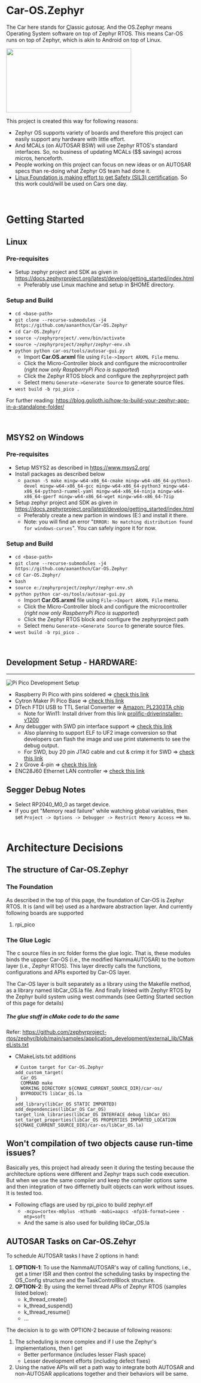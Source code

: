 # Car-OS.Zephyr
The Car here stands for <u>C</u>lassic <u>a</u>utosa<u>r</u>. And the OS.Zephyr means Operating System software on top of Zephyr RTOS. This means Car-OS runs on top of Zephyr, which is akin to Android on top of Linux. 

<img src="docs/Car-OS.Zephyr.jpg"  width=334 height=171>

<br>

This project is created this way for following reasons:
 * Zephyr OS supports variety of boards and therefore this project can easily support any hardware with little effort.
 * And MCALs (on AUTOSAR BSW) will use Zephyr RTOS's standard interfaces. So, no business of updating MCALs ($$ savings) across micros, henceforth.
 * People working on this project can focus on new ideas or on AUTOSAR specs than re-doing what Zephyr OS team had done it.
 * [Linux Foundation is making effort to get Safety (SIL3) certification](https://www.zephyrproject.org/update-safety-standard-compliance/). So this work could/will be used on Cars one day.


<br>

# Getting Started
## Linux

### Pre-requisites
 * Setup zephyr project and SDK as given in https://docs.zephyrproject.org/latest/develop/getting_started/index.html
   * Preferably use Linux machine and setup in $HOME directory.


### Setup and Build
 * `cd <base-path>`
 * `git clone --recurse-submodules -j4 https://github.com/aananthcn/Car-OS.Zephyr`
 * `cd Car-OS.Zephyr/`
 * `source ~/zephyrproject/.venv/bin/activate`
 * `source ~/zephyrproject/zephyr/zephyr-env.sh`
 * `python python car-os/tools/autosar-gui.py`
   * Import **Car.OS.arxml** file using `File->Import ARXML File` menu.
   * Click the Micro-Controller block and configure the microcontroller (_right now only RaspberryPi Pico is supported_)
   * Click the Zephyr RTOS block and configure the zephyrproject path
   * Select menu `Generate->Generate Source` to generate source files.
 * `west build -b rpi_pico .`

For further reading: https://blog.golioth.io/how-to-build-your-zephyr-app-in-a-standalone-folder/

<br>

## MSYS2 on Windows

### Pre-requisites
 * Setup MSYS2 as described in https://www.msys2.org/
 * Install packages as described below
   * `pacman -S make mingw-w64-x86_64-cmake mingw-w64-x86_64-python3-devel mingw-w64-x86_64-gcc mingw-w64-x86_64-python3 mingw-w64-x86_64-python3-ruamel-yaml mingw-w64-x86_64-ninja mingw-w64-x86_64-gperf mingw-w64-x86_64-wget mingw-w64-x86_64-7zip`
 * Setup zephyr project and SDK as given in https://docs.zephyrproject.org/latest/develop/getting_started/index.html
   * Preferably create a new partion in windows (E:) and install it there.
   * Note: you will find an error "`ERROR: No matching distribution found for windows-curses`". You can safely ingore it for now.


### Setup and Build
 * `cd <base-path>`
 * `git clone --recurse-submodules -j4 https://github.com/aananthcn/Car-OS.Zephyr`
 * `cd Car-OS.Zephyr/`
 * `bash`
 * `source e:/zephyrproject/zephyr/zephyr-env.sh`
 * `python python car-os/tools/autosar-gui.py`
   * Import **Car.OS.arxml** file using `File->Import ARXML File` menu.
   * Click the Micro-Controller block and configure the microcontroller (_right now only RaspberryPi Pico is supported_)
   * Click the Zephyr RTOS block and configure the zephyrproject path
   * Select menu `Generate->Generate Source` to generate source files.
 * `west build -b rpi_pico .`

<br>

## Development Setup - HARDWARE:
----
![Pi Pico Development Setup](docs/rpi-pico-dev-setup.png?raw=true "Title")

* Raspberry Pi Pico with pins soldered => [check this link](https://robocraze.com/products/raspberry-pi-pico-with-headers-and-micro-usb-cable)
* Cytron Maker Pi Pico Base => [check this link](https://robu.in/product/cytron-maker-pi-pico-base-without-pico/)
* DTech FTDI USB to TTL Serial Converter => [Amazon: PL2303TA chip](https://amzn.eu/d/eYsRoTC)
  * Note for Win11: Install driver from this link [prolific-driverinstaller-v1200](https://www.driverscloud.com/en/services/GetInformationDriver/72590-84992/delock-pl2303-prolific-driverinstaller-v1200zip)
* Any debugger with SWD pin interface support => [check this link](https://in.rsdelivers.com/product/segger/80800-j-link-base/segger-j-link-base-emulator/1311319)
  * Also planning to support ELF to UF2 image conversion so that developers can flash the image and use print statements to see the debug output.
  * For SWD, buy 20 pin JTAG cable and cut & crimp it for SWD => [check this link](https://robu.in/product/2-54mm-pitch-20-pin-jtag-isp-avr-cable/)
* 2 x Grove 4-pin => [check this link](https://www.fabtolab.com/grove-universal-cable?search=grove%204%20pin)
* ENC28J60 Ethernet LAN controller => [check this link](https://robocraze.com/products/enc28j60-ethernet-lan-module)


## Segger Debug Notes
* Select RP2040_M0_0 as target device.
* If you get "Memory read failure" while watching global variables, then set `Project -> Options -> Debugger -> Restrict Memory Access` ==> `No`. 
<br><br>


# Architecture Decisions
## The structure of Car-OS.Zephyr
### The Foundation
As described in the top of this page, the foundation of Car-OS is Zephyr RTOS. It is (and will be) used as a hardware abstraction layer. And currently following boards are supported
1. rpi_pico

### The Glue Logic
The c source files in src folder forms the glue logic. That is, these modules binds the uppper Car-OS (i.e., the modified NammaAUTOSAR) to the bottom layer (i.e., Zephyr RTOS). This layer directly calls the functions, configurations and APIs exported by Car-OS layer.

The Car-OS layer is built separately as a library using the Makefile method, as a library named libCar_OS.la file. And finally linked with Zephyr RTOS by the Zephyr build system using west commands (see Getting Started section of this page for details)

##### The glue stuff in cMake code to do the same
Refer: https://github.com/zephyrproject-rtos/zephyr/blob/main/samples/application_development/external_lib/CMakeLists.txt
 * CMakeLists.txt additions 
    ```
    # Custom target for Car-OS.Zephyr
    add_custom_target(
      Car_OS
      COMMAND make 
      WORKING_DIRECTORY ${CMAKE_CURRENT_SOURCE_DIR}/car-os/
      BYPRODUCTS libCar_OS.la
    )
    add_library(libCar_OS STATIC IMPORTED)
    add_dependencies(libCar_OS Car_OS)
    target_link_libraries(libCar_OS INTERFACE debug libCar_OS)
    set_target_properties(libCar_OS PROPERTIES IMPORTED_LOCATION ${CMAKE_CURRENT_SOURCE_DIR}/car-os/libCar_OS.la)
    ```

## Won't compilation of two objects cause run-time issues?
Basically yes, this project had already seen it during the testing because the architecture options were different and Zephyr traps such code execution. But when we use the same compiler and keep the compiler options same and then integration of two differnetly built objects can work without issues. It is tested too.

 * Following cflags are used by rpi_pico to build zephyr.elf
   * `-mcpu=cortex-m0plus -mthumb -mabi=aapcs -mfp16-format=ieee -mtp=soft`
   * And the same is also used for building libCar_OS.la

## AUTOSAR Tasks on Car-OS.Zehyr
To schedule AUTOSAR tasks I have 2 options in hand:
 1. **OPTION-1**: To use the NammaAUTOSAR's way of calling functions, i.e., get a timer ISR and then control the scheduling tasks by inspecting the OS_Config structure and the TaskControlBlock structure.
 2. **OPTION-2**: By using the kernel thread APIs of Zephyr RTOS (samples listed below):
    * k_thread_create()
    * k_thread_suspend()
    * k_thread_resume()
    * ...

The decision is to go with OPTION-2 because of following reasons:
1. The scheduling is more complex and if I use the Zephyr's implementations, then I get
   * Better performance (includes lesser Flash space)
   * Lesser development efforts (including defect fixes)
2. Using the native APIs will set a path way to integrate both AUTOSAR and non-AUTOSAR applications together and their behaviors will be same.
